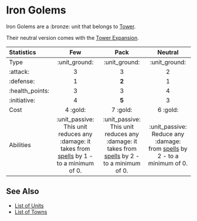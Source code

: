 # Iron Golems

Iron Golems are a :bronze: unit that belongs to [Tower](../towns/tower.md).

Their neutral version comes with the [Tower Expansion](../content.md).


| Statistics | Few | Pack | Neutral |
| :--- | :---: | :---: | :---: |
| Type | :unit_ground: | :unit_ground: | :unit_ground: |
| :attack: | 3 | 3 | 2 |
| :defense: | 1 | **2** | 1 |
| :health_points: | 3 | 3 | 4 |
| :initiative: | 4 | **5** | 3 |
| Cost | 4 :gold: | 7 :gold: | 6 :gold: |
| Abilities | :unit_passive: This unit reduces any :damage: it takes from [spells](../spells.md) by 1 - to a minimum of 0. | :unit_passive: This unit reduces any :damage: it takes from [spells](../spells.md) by 2 - to a minimum of 0. | :unit_passive: Reduce any :damage: from [spells](../spells.md) by 2 - to a minimum of 0. |


## See Also

- [List of Units](../units.md)
- [List of Towns](../towns.md)
